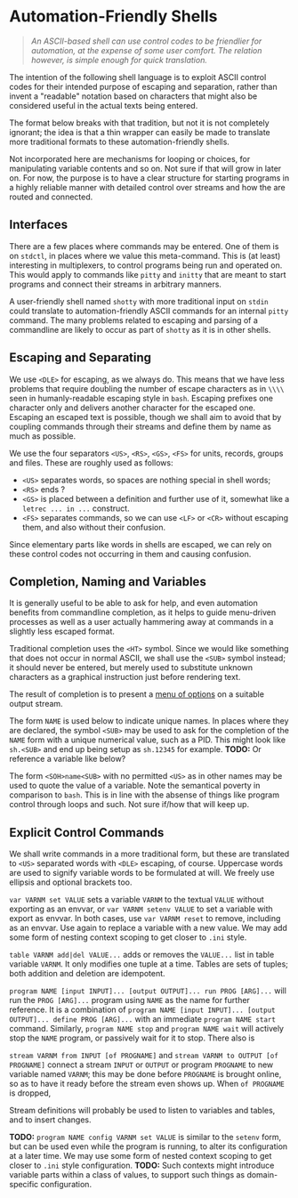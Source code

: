 # Automation-Friendly Shells

> *An ASCII-based shell can use control codes to be friendlier
> for automation, at the expense of some user comfort.  The
> relation however, is simple enough for quick translation.*

The intention of the following shell language is to exploit
ASCII control codes for their intended purpose of escaping
and separation, rather than invent a "readable" notation
based on characters that might also be considered useful in
the actual texts being entered.

The format below breaks with that tradition, but not it is
not completely ignorant; the idea is that a thin wrapper
can easily be made to translate more traditional formats
to these automation-friendly shells.

Not incorporated here are mechanisms for looping or choices,
for manipulating variable contents and so on.  Not sure if
that will grow in later on.  For now, the purpose is to
have a clear structure for starting programs in a highly
reliable manner with detailed control over streams and
how the are routed and connected.


## Interfaces

There are a few places where commands may be entered.
One of them is on `stdctl`, in places where we value
this meta-command.  This is (at least) interesting in
multiplexers, to control programs being run and
operated on.  This would apply to commands like `pitty`
and `initty` that are meant to start programs and
connect their streams in arbitrary manners.

A user-friendly shell named `shotty` with more traditional
input on `stdin` could translate to automation-friendly
ASCII commands for an internal `pitty` command.  The
many problems related to escaping and parsing of a
commandline are likely to occur as part of `shotty` as
it is in other shells.


## Escaping and Separating

We use `<DLE>` for escaping, as we always do.  This means
that we have less problems that require doubling the number
of escape characters as in `\\\\` seen in humanly-readable
escaping style in `bash`.  Escaping prefixes one character
only and delivers another character for the escaped one.
Escaping an escaped text is possible, though we shall aim
to avoid that by coupling commands through their streams
and define them by name as much as possible.

We use the four separators `<US>`, `<RS>`, `<GS>`, `<FS>`
for units, records, groups and files.  These are roughly
used as follows:

  * `<US>` separates words, so spaces are nothing special
    in shell words;
  * `<RS>` ends ?
  * `<GS>` is placed between a definition and further use
    of it, somewhat like a `letrec ... in ...` construct.
  * `<FS>` separates commands, so we can use `<LF>` or `<CR>`
    without escaping them, and also without their confusion.

Since elementary parts like words in shells are escaped,
we can rely on these control codes not occurring in them
and causing confusion.


## Completion, Naming and Variables

It is generally useful to be able to ask for help, and
even automation benefits from commandline completion,
as it helps to guide menu-driven processes as well as
a user actually hammering away at commands in a slightly
less escaped format.

Traditional completion uses the `<HT>` symbol.  Since we
would like something that does not occur in normal ASCII,
we shall use the `<SUB>` symbol instead; it should never
be entered, but merely used to substitute unknown characters
as a graphical instruction just before rendering text.

The result of completion is to present a
[menu of options](MENU.MD) on a suitable output stream.

The form `NAME` is used below to indicate unique names.
In places where they are declared, the symbol `<SUB>`
may be used to ask for the completion of the `NAME`
form with a unique numerical value, such as a PID.  This
might look like `sh.<SUB>` and end up being setup as
`sh.12345` for example.
**TODO:** Or reference a variable like below?

The form `<SOH>name<SUB>` with no permitted `<US>` as in
other names may be used to quote the value of a variable.
Note the semantical poverty in comparison to `bash`.  This
is in line with the absense of things like program control
through loops and such.  Not sure if/how that will keep up.


## Explicit Control Commands

We shall write commands in a more traditional form, but
these are translated to `<US>` separated words with
`<DLE>` escaping, of course.  Uppercase words are used
to signify variable words to be formulated at will.
We freely use ellipsis and optional brackets too.

`var VARNM set VALUE` sets a variable `VARNM` to the
textual `VALUE` without exporting as an envvar, or
`var VARNM setenv VALUE` to set a variable with export
as envvar.  In both cases, use `var VARNM reset` to
remove, including as an envvar.  Use again to replace
a variable with a new value.  We may add some form of
nesting context scoping to get closer to `.ini` style.

`table VARNM add|del VALUE...` adds or removes the
`VALUE...` list in table variable `VARNM`.  It only
modifies one tuple at a time.  Tables are sets of
tuples; both addition and deletion are idempotent.

`program NAME [input INPUT]... [output OUTPUT]...
run PROG [ARG]...` will run the `PROG [ARG]...` program
using `NAME` as the name for further reference.
It is a combination of `program NAME [input INPUT]...
[output OUTPUT]... define PROG [ARG]...`
with an immediate `program NAME start` command.
Similarly, `program NAME stop` and `program NAME wait`
will actively stop the `NAME` program, or passively
wait for it to stop.  There also is 

`stream VARNM from INPUT [of PROGNAME]` and
`stream VARNM to OUTPUT [of PROGNAME]`
connect a stream `INPUT` or `OUTPUT` or program
`PROGNAME` to new variable named `VARNM`; this may
be done before `PROGNAME` is brought online, so as
to have it ready before the stream even shows up.
When `of PROGNAME` is dropped,

Stream definitions will probably be used to listen
to variables and tables, and to insert changes.

**TODO:**
`program NAME config VARNM set VALUE` is similar to
the `setenv` form, but can be used even while the
program is running, to alter its configuration at a
later time.  We may use some form of nested context
scoping to get closer to `.ini` style configuration.
**TODO:**  Such contexts might introduce variable parts
within a class of values, to support such things as
domain-specific configuration.


